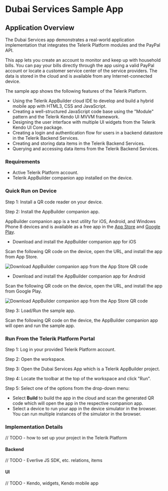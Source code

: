 # Dubai Services Sample App #

## Application Overview ##

The Dubai Services app demonstrates a real-world application implementation that integrates the Telerik Platform modules and the PayPal API. 

This app lets you create an account to monitor and keep up with household bills. You can pay your bills directly through the app using a valid PayPal account or locate a customer service center of the service providers. The data is stored in the cloud and is available from any Internet-connected device.

The sample app shows the following features of the Telerik Platform.

* Using the Telerik AppBuilder cloud IDE to develop and build a hybrid mobile app with HTML3, CSS and JavaScript.
* Creating a well-structured JavaScript code base using the "Module" pattern and the Telerik Kendo UI MVVM framework.
* Designing the user interface with multiple UI widgets from the Telerik Kendo UI Core package.
* Creating a login and authentication flow for users in a backend datastore in the Telerik Backend Services.
* Creating and storing data items in the Telerik Backend Services.
* Querying and accessing data items from the Telerik Backend Services.

### Requirements ###

* Active Telerik Platform account.
* Telerik AppBuilder companion app installed on the device. 

### Quick Run on Device ###

Step 1: Install a QR code reader on your device.

Step 2: Install the AppBuilder companion app.

AppBuilder companion app is a test utility for iOS, Android, and Windows Phone 8 devices and is available as a free app in the [App Store](https://itunes.apple.com/bg/app/icenium-ion/id527547398?mt=8) and [Google Play](https://play.google.com/store/apps/details?id=com.telerik.AppBuilder). 

* Download and install the AppBuilder companion app for iOS

Scan the following QR code on the device, open the URL, and install the app from App Store.

![Download AppBuilder companion app from the App Store QR code](/../docs-images/docs-resources/download-appbuilder-companion-app-ios.png "Download AppBuilder companion app iOS")

* Download and install the AppBuilder companion app for Android

Scan the following QR code on the device, open the URL, and install the app from Google Play.

![Download AppBuilder companion app from the App Store QR code](/../docs-images/docs-resources/download-appbuilder-companion-app-android.png "Download AppBuilder companion app Android")

Step 3: Load/Run the sample app.

Scan the following QR code on the device, the AppBuilder companion app will open and run the sample app.


### Run From the Telerik Platform Portal ###

Step 1: Log in your provided Telerik Platform account.

Step 2: Open the workspace.

Step 3: Open the Dubai Services App which is a Telerik AppBuilder project.

Step 4: Locate the toolbar at the top of the workspace and click "Run".

Step 5: Select one of the options from the drop-down menu:

* Select **Build** to build the app in the cloud and scan the generated QR code which will open the app in the respective companion app.
* Select a device to run your app in the device simulator in the browser. You can run multiple instances of the simulator in the browser.
	
### Implementation Details ###

// TODO - how to set up your project in the Telerik Platform

#### Backend ####

// TODO - Everlive JS SDK, etc. relations, items

#### UI ####

// TODO - Kendo, widgets, Kendo mobile app

